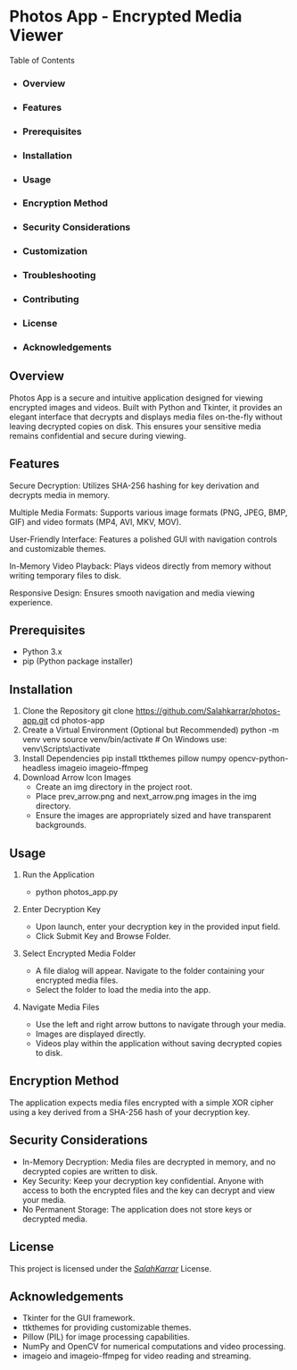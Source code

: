 # Photos App - Encrypted Media Viewer

Table of Contents
* ### Overview

* ### Features

* ### Prerequisites

* ### Installation

* ### Usage

* ### Encryption Method

* ### Security Considerations

* ### Customization

* ### Troubleshooting

* ### Contributing

* ### License

* ### Acknowledgements

## Overview
Photos App is a secure and intuitive application designed for viewing encrypted images and videos. Built with Python and Tkinter, it provides an elegant interface that decrypts and displays media files on-the-fly without leaving decrypted copies on disk. This ensures your sensitive media remains confidential and secure during viewing.

## Features
Secure Decryption: Utilizes SHA-256 hashing for key derivation and decrypts media in memory.

Multiple Media Formats: Supports various image formats (PNG, JPEG, BMP, GIF) and video formats (MP4, AVI, MKV, MOV).

User-Friendly Interface: Features a polished GUI with navigation controls and customizable themes.

In-Memory Video Playback: Plays videos directly from memory without writing temporary files to disk.

Responsive Design: Ensures smooth navigation and media viewing experience.

## Prerequisites
* Python 3.x
* pip (Python package installer)

## Installation
1. Clone the Repository
   git clone https://github.com/Salahkarrar/photos-app.git
   cd photos-app
2. Create a Virtual Environment (Optional but Recommended)
   python -m venv venv
   source venv/bin/activate  # On Windows use: venv\Scripts\activate
3. Install Dependencies
   pip install ttkthemes pillow numpy opencv-python-headless imageio imageio-ffmpeg
4. Download Arrow Icon Images
   * Create an img directory in the project root.
   * Place prev_arrow.png and next_arrow.png images in the img directory.
   * Ensure the images are appropriately sized and have transparent backgrounds.
## Usage
1. Run the Application
   * python photos_app.py
2. Enter Decryption Key
   * Upon launch, enter your decryption key in the provided input field.
   * Click Submit Key and Browse Folder.

3. Select Encrypted Media Folder
   * A file dialog will appear. Navigate to the folder containing your encrypted media files.
   * Select the folder to load the media into the app.
4. Navigate Media Files
   * Use the left and right arrow buttons to navigate through your media.
   * Images are displayed directly.
   * Videos play within the application without saving decrypted copies to disk.

## Encryption Method
The application expects media files encrypted with a simple XOR cipher using a key derived from a SHA-256 hash of your decryption key.

## Security Considerations
* In-Memory Decryption: Media files are decrypted in memory, and no decrypted copies are written to disk.
* Key Security: Keep your decryption key confidential. Anyone with access to both the encrypted files and the key can decrypt and view your media.
* No Permanent Storage: The application does not store keys or decrypted media.

## License
This project is licensed under the <ins>*SalahKarrar*</ins> License.

## Acknowledgements
* Tkinter for the GUI framework.
* ttkthemes for providing customizable themes.
* Pillow (PIL) for image processing capabilities.
* NumPy and OpenCV for numerical computations and video processing.
* imageio and imageio-ffmpeg for video reading and streaming.

